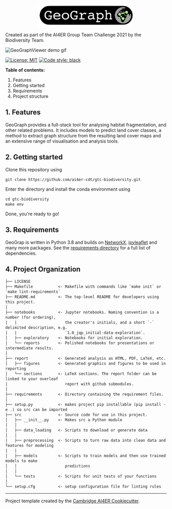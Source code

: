 <p align="center">
<img src="docs/images/geograph_logo.png" alt="GeoGraph" width="300px">


Created as part of the AI4ER Group Team Challenge 2021 by the Biodiversity Team.

![GeoGraphViewer demo gif](docs/images/viewer_demo.gif)
</p>

 [![License: MIT](https://img.shields.io/badge/License-MIT-blue.svg)](https://opensource.org/licenses/MIT)
 <a href="https://github.com/psf/black"><img alt="Code style: black" src="https://img.shields.io/badge/code%20style-black-000000.svg"></a>

__Table of contents:__
1. Features
1. Getting started
1. Requirements
1. Project structure

## 1. Features

GeoGraph provides a full-stack tool for analysing habitat fragmentation, and other related problems. It includes models to predict land cover classes, a method to extract graph structure from the resulting land cover maps and an extensive range of visualisation and analysis tools.


## 2. Getting started
Clone this repository using
```
git clone https://github.com/ai4er-cdt/gtc-biodiversity.git
```
Enter the directory and install the conda environment using
```
cd gtc-biodiversity
make env
```
Done, you're ready to go!

## 3. Requirements
GeoGrap is written in Python 3.8 and builds on [NetworkX](https://github.com/NetworkX/NetworkX), [ipyleaflet](https://github.com/jupyter-widgets/ipyleaflet) and many more packages. See the [requirements directory](./requirements) for a full list of dependencies.

## 4. Project Organization
```
├── LICENSE
├── Makefile           <- Makefile with commands like `make init` or `make lint-requirements`
├── README.md          <- The top-level README for developers using this project.
|
├── notebooks          <- Jupyter notebooks. Naming convention is a number (for ordering),
|   |                     the creator's initials, and a short `-` delimited description, e.g.
|   |                     `1.0_jqp_initial-data-exploration`.
│   ├── exploratory    <- Notebooks for initial exploration.
│   └── reports        <- Polished notebooks for presentations or intermediate results.
│
├── report             <- Generated analysis as HTML, PDF, LaTeX, etc.
│   ├── figures        <- Generated graphics and figures to be used in reporting
│   └── sections       <- LaTeX sections. The report folder can be linked to your overleaf
|                         report with github submodules.
│
├── requirements       <- Directory containing the requirement files.
│
├── setup.py           <- makes project pip installable (pip install -e .) so src can be imported
├── src                <- Source code for use in this project.
│   ├── __init__.py    <- Makes src a Python module
│   │
│   ├── data_loading   <- Scripts to download or generate data
│   │
│   ├── preprocessing  <- Scripts to turn raw data into clean data and features for modeling
|   |
│   ├── models         <- Scripts to train models and then use trained models to make
│   │                     predictions
│   │
│   └── tests          <- Scripts for unit tests of your functions
│
└── setup.cfg          <- setup configuration file for linting rules
```

---

Project template created by the [Cambridge AI4ER Cookiecutter](https://github.com/ai4er-cdt/ai4er-cookiecutter).
